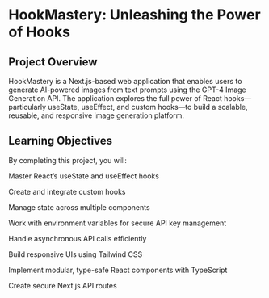 # HookMastery: Unleashing the Power of Hooks

## Project Overview
HookMastery is a Next.js-based web application that enables users to generate AI-powered images from text prompts using the GPT-4 Image Generation API. The application explores the full power of React hooks—particularly useState, useEffect, and custom hooks—to build a scalable, reusable, and responsive image generation platform.

## Learning Objectives
By completing this project, you will:

Master React’s useState and useEffect hooks

Create and integrate custom hooks

Manage state across multiple components

Work with environment variables for secure API key management

Handle asynchronous API calls efficiently

Build responsive UIs using Tailwind CSS

Implement modular, type-safe React components with TypeScript

Create secure Next.js API routes

